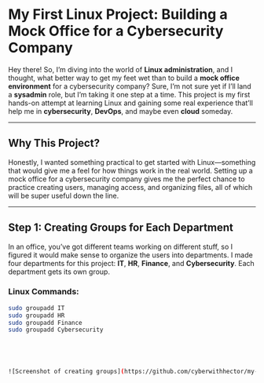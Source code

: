 # My First Linux Project: Building a Mock Office for a Cybersecurity Company

Hey there! So, I’m diving into the world of **Linux administration**, and I thought, what better way to get my feet wet than to build a **mock office environment** for a cybersecurity company? Sure, I’m not sure yet if I’ll land a **sysadmin** role, but I’m taking it one step at a time. This project is my first hands-on attempt at learning Linux and gaining some real experience that’ll help me in **cybersecurity**, **DevOps**, and maybe even **cloud** someday.

---

## Why This Project?

Honestly, I wanted something practical to get started with Linux—something that would give me a feel for how things work in the real world. Setting up a mock office for a cybersecurity company gives me the perfect chance to practice creating users, managing access, and organizing files, all of which will be super useful down the line.

---

## Step 1: Creating Groups for Each Department

In an office, you’ve got different teams working on different stuff, so I figured it would make sense to organize the users into departments. I made four departments for this project: **IT**, **HR**, **Finance**, and **Cybersecurity**. Each department gets its own group.



### Linux Commands:
```bash
sudo groupadd IT
sudo groupadd HR
sudo groupadd Finance
sudo groupadd Cybersecurity





![Screenshot of creating groups](https://github.com/cyberwithhector/my-linux-project-blog/blob/main/Screen%20Shot%202025-01-17%20at%2011.41.19%20PM.png)



